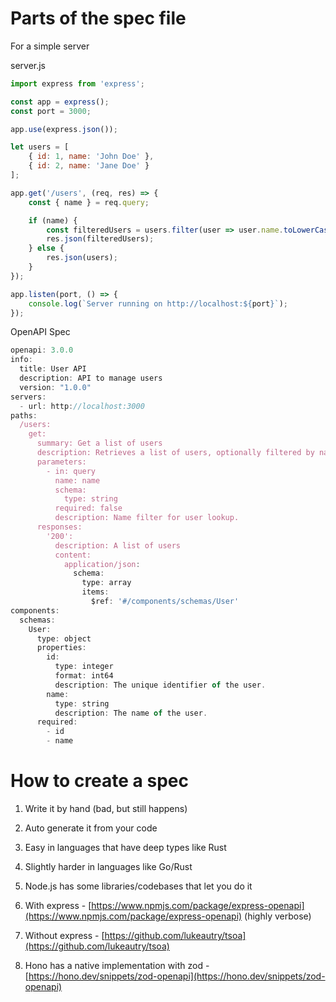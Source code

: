 # Parts of the spec file

For a simple server

server.js

```javascript
import express from 'express';

const app = express();
const port = 3000;

app.use(express.json());

let users = [
    { id: 1, name: 'John Doe' },
    { id: 2, name: 'Jane Doe' }
];

app.get('/users', (req, res) => {
    const { name } = req.query;

    if (name) {
        const filteredUsers = users.filter(user => user.name.toLowerCase().includes(name.toLowerCase()));
        res.json(filteredUsers);
    } else {
        res.json(users);
    }
});

app.listen(port, () => {
    console.log(`Server running on http://localhost:${port}`);
});
```

OpenAPI Spec

```javascript
openapi: 3.0.0
info:
  title: User API
  description: API to manage users
  version: "1.0.0"
servers:
  - url: http://localhost:3000
paths:
  /users:
    get:
      summary: Get a list of users
      description: Retrieves a list of users, optionally filtered by name.
      parameters:
        - in: query
          name: name
          schema:
            type: string
          required: false
          description: Name filter for user lookup.
      responses:
        '200':
          description: A list of users
          content:
            application/json:
              schema:
                type: array
                items:
                  $ref: '#/components/schemas/User'
components:
  schemas:
    User:
      type: object
      properties:
        id:
          type: integer
          format: int64
          description: The unique identifier of the user.
        name:
          type: string
          description: The name of the user.
      required:
        - id
        - name
```
# How to create a spec
1. Write it by hand (bad, but still happens)

2. Auto generate it from your code

1. Easy in languages that have deep types like Rust
2. Slightly harder in languages like Go/Rust
3. Node.js has some libraries/codebases that let you do it

1. With express - [https://www.npmjs.com/package/express-openapi](https://www.npmjs.com/package/express-openapi) (highly verbose)
2. Without express - [https://github.com/lukeautry/tsoa](https://github.com/lukeautry/tsoa) 

5. Hono has a native implementation with zod - [https://hono.dev/snippets/zod-openapi](https://hono.dev/snippets/zod-openapi)
